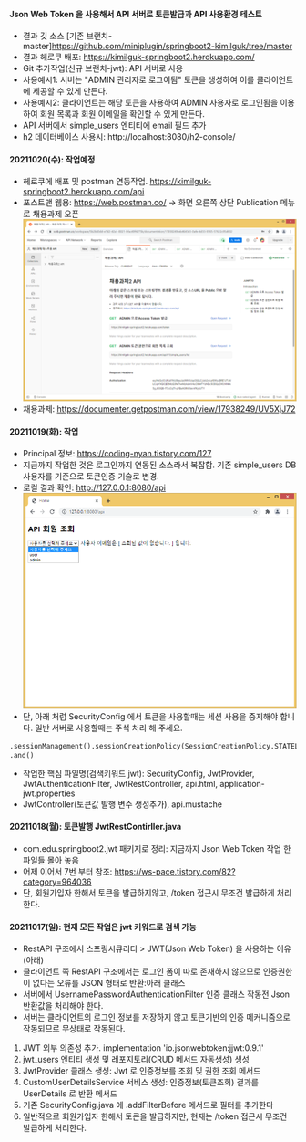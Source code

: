 #### Json Web Token 을 사용해서 API 서버로 토큰발급과 API 사용환경 테스트
- 결과 깃 소스 [기존 브랜치-master]https://github.com/miniplugin/springboot2-kimilguk/tree/master
- 결과 헤로쿠 배포: https://kimilguk-springboot2.herokuapp.com/
- Git 추가작업(신규 브랜치-jwt): API 서버로 사용
- 사용예시1: 서버는 "ADMIN 관리자로 로그이됨" 토큰을 생성하여 이를 클라이언트에 제공할 수 있게 만든다.
- 사용예시2: 클라이언트는 해당 토큰을 사용하여 ADMIN 사용자로 로그인됨을 이용하여 회원 목록과 회원 이메일을 확인할 수 있게 만든다. 
- API 서버에서 simple_users 엔티티에 email 필드 추가
- h2 데이터베이스 사용시: http://localhost:8080/h2-console/

#### 20211020(수): 작업예정
- 헤로쿠에 배포 및 postman 연동작업. https://kimilguk-springboot2.herokuapp.com/api
- 포스트맨 웹용: https://web.postman.co/ -> 화면 오른쪽 상단 Publication 메뉴로 채용과제 오픈
  ![ex_screenshot](./README/img_1.png)
- 채용과제: https://documenter.getpostman.com/view/17938249/UV5XjJ72

#### 20211019(화): 작업
- Principal 정보: https://coding-nyan.tistory.com/127
- 지금까지 작업한 것은 로그인까지 연동된 소스라서 복잡함. 기존 simple_users DB 사용자를 기준으로 토큰인증 기술로 변경.
- 로컬 결과 확인: http://127.0.0.1:8080/api
  ![ex_screenshot](./README/img.png)
- 단, 아래 처럼 SecurityConfig 에서 토큰을 사용할때는 세션 사용을 중지해야 합니다. 일반 서버로 사용할때는 주석 처리 해 주세요.
```
.sessionManagement().sessionCreationPolicy(SessionCreationPolicy.STATELESS)
.and()
```
- 작업한 핵심 파일명(검색키워드 jwt): SecurityConfig, JwtProvider, JwtAuthenticationFilter, JwtRestController, api.html, application-jwt.properties
- JwtController(토큰값 발행 변수 생성추가), api.mustache

#### 20211018(월): 토큰발행 JwtRestContirller.java
- com.edu.springboot2.jwt 패키지로 정리: 지금까지 Json Web Token 작업 한 파일들 몰아 놓음
- 어제 이어서 7번 부터 참조: https://ws-pace.tistory.com/82?category=964036
- 단, 회원가입자 한해서 토큰을 발급하지않고, /token 접근시 무조건 발급하게 처리한다.

#### 20211017(일): 현재 모든 작업은 jwt 키워드로 검색 가능
- RestAPI 구조에서 스프링시큐리티 > JWT(Json Web Token) 을 사용하는 이유(아래)
- 클라이언트 쪽 RestAPI 구조에서는 로그인 폼이 따로 존재하지 않으므로 인증권한이 없다는 오류를 JSON 형태로  반환:아래 클래스
- 서버에서 UsernamePasswordAuthenticationFilter 인증 클래스 작동전 Json 반환값을 처리해야 한다.
- 서버는 클라이언트의 로그인 정보를 저장하지 않고 토큰기반의 인증 메커니즘으로 작동되므로 무상태로 작동된다.
1) JWT 외부 의존성 추가. implementation 'io.jsonwebtoken:jjwt:0.9.1'
2) jwt_users 엔티티 생성 및 레포지토리(CRUD 메서드 자동생성) 생성 
3) JwtProvider 클래스 생성: Jwt 로 인증정보를 조회 및 권한 조회 메서드
4) CustomUserDetailsService 서비스 생성: 인증정보(토큰조회) 결과를 UserDetails 로 반환 메서드
5) 기존 SecurityConfig.java 에 .addFilterBefore 메서드로 필터를 추가한다
6) 일반적으로 회원가입자 한해서 토큰을 발급하지만, 현재는 /token 접근시 무조건 발급하게 처리한다.
